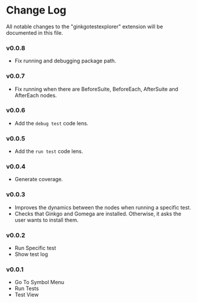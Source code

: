 # Change Log

All notable changes to the "ginkgotestexplorer" extension will be documented in this file.

### v0.0.8

- Fix running and debugging package path.

### v0.0.7

- Fix running when there are BeforeSuite, BeforeEach, AfterSuite and AfterEach nodes.

### v0.0.6

- Add the `debug test` code lens.

### v0.0.5

- Add the `run test` code lens.

### v0.0.4

- Generate coverage.

### v0.0.3

- Improves the dynamics between the nodes when running a specific test.
- Checks that Ginkgo and Gomega are installed. Otherwise, it asks the user wants to install them.

### v0.0.2

- Run Specific test
- Show test log

### v0.0.1

- Go To Symbol Menu
- Run Tests
- Test View
